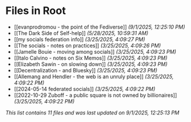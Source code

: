 # Files in Root

- [[evanprodromou - the point of the Fediverse]] *(9/1/2025, 12:25:10 PM)*
- [[The Dark Side of Self-help]] *(5/28/2025, 10:59:31 AM)*
- [[my socials federation info]] *(3/25/2025, 4:09:27 PM)*
- [[The socials - notes on practices]] *(3/25/2025, 4:09:26 PM)*
- [[Jamelle Bouie - moving among socials]] *(3/25/2025, 4:09:23 PM)*
- [[Italo Calvino - notes on Six Memos]] *(3/25/2025, 4:09:23 PM)*
- [[Elizabeth Sawin - on slowing down]] *(3/25/2025, 4:09:23 PM)*
- [[Decentralization - and Bluesky]] *(3/25/2025, 4:09:23 PM)*
- [[Allemang and Hendler - the web is an unruly place]] *(3/25/2025, 4:09:22 PM)*
- [[2024-05-14 federated socials]] *(3/25/2025, 4:09:22 PM)*
- [[2022-10-29 Zuboff - a public square is not owned by billionaires]] *(3/25/2025, 4:09:22 PM)*

*This list contains 11 files and was last updated on 9/1/2025, 12:25:13 PM*
